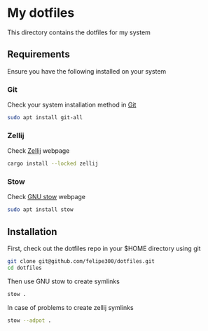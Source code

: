 # My dotfiles

This directory contains the dotfiles for my system

## Requirements

Ensure you have the following installed on your system

### Git

Check your system installation method in [Git](https://git-scm.com/book/en/v2/Getting-Started-Installing-Git)

```bash
sudo apt install git-all
```

### Zellij

Check [Zellij](https://zellij.dev/) webpage

```bash
cargo install --locked zellij
```

### Stow

Check [GNU stow](https://www.gnu.org/software/stow/) webpage

```bash
sudo apt install stow
```

## Installation

First, check out the dotfiles repo in your $HOME directory using git

```bash
git clone git@github.com/felipe300/dotfiles.git
cd dotfiles
```

Then use GNU stow to create symlinks

```bash
stow .
```

In case of problems to create zellij symlinks

```bash
stow --adpot .
```
